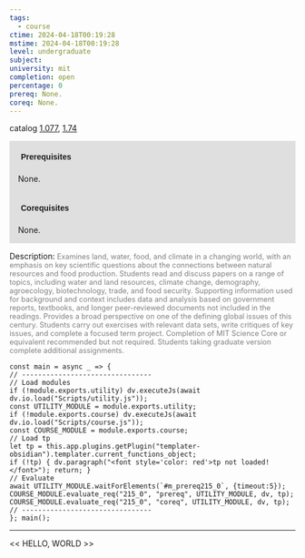 ```yaml
---
tags:
  - course
ctime: 2024-04-18T00:19:28
mstime: 2024-04-18T00:19:28
level: undergraduate
subject: 
university: mit
completion: open
percentage: 0
prereq: None.
coreq: None.
---
```


catalog [1.077](http://student.mit.edu/catalog/m1a.html#1.077), [1.74](http://student.mit.edu/catalog/m1c.html#1.74)

<span style="display: block; padding: 15px; background-color: rgb(100, 100, 100, 0.2);"><font id="m_prereq215_0" style="display: block; font-family: Arial, sans-serif; font-weight: bold; padding: 5px">Prerequisites</font><br><span id="prereq215_0">None.</span></span>
<span style="display: block; padding: 15px; background-color: rgb(100, 100, 100, 0.2);"><font id="m_coreq215_0" style="display: block; font-family: Arial, sans-serif; font-weight: bold; padding: 5px">Corequisites</font><br><span id="coreq215_0">None.</span></span>

<font style="">Description:</font>
<font style="color: grey; font-size: 0.8rem;">Examines land, water, food, and climate in a changing world, with an emphasis on key scientific questions about the connections between natural resources and food production. Students read and discuss papers on a range of topics, including water and land resources, climate change, demography, agroecology, biotechnology, trade, and food security. Supporting information used for background and context includes data and analysis based on government reports, textbooks, and longer peer-reviewed documents not included in the readings. Provides a broad perspective on one of the defining global issues of this century. Students carry out exercises with relevant data sets, write critiques of key issues, and complete a focused term project. Completion of MIT Science Core or equivalent recommended but not required. Students taking graduate version complete additional assignments.</font>

```dataviewjs
const main = async _ => {
// --------------------------------
// Load modules
if (!module.exports.utility) dv.executeJs(await dv.io.load("Scripts/utility.js"));
const UTILITY_MODULE = module.exports.utility;
if (!module.exports.course) dv.executeJs(await dv.io.load("Scripts/course.js"));
const COURSE_MODULE = module.exports.course;
// Load tp
let tp = this.app.plugins.getPlugin("templater-obsidian").templater.current_functions_object;
if (!tp) { dv.paragraph("<font style='color: red'>tp not loaded!</font>"); return; }
// Evaluate
await UTILITY_MODULE.waitForElements(`#m_prereq215_0`, {timeout:5});
COURSE_MODULE.evaluate_req("215_0", "prereq", UTILITY_MODULE, dv, tp);
COURSE_MODULE.evaluate_req("215_0", "coreq", UTILITY_MODULE, dv, tp);
// --------------------------------
}; main();
```

---

<< HELLO, WORLD >>
